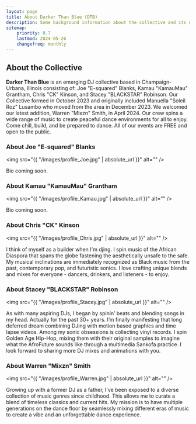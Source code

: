 ```yaml
---
layout: page
title: About Darker Than Blue (DTB)
description: Some background information about the collective and its members.
sitemap:
    priority: 0.7
    lastmod: 2024-05-26
    changefreq: monthly
---
```

## About the Collective

**Darker Than Blue** is an emerging DJ collective based in Champaign-Urbana, Illinois consisting of: Joe "E-squared" Blanks, Kamau "KamauMau" Grantham, Chris "CK" Kinson, and Stacey "BLACKSTAR" Robinson. Our Collective formed in October 2023 and originally included Manuella "Soleil Roz" Lusambo who moved from the area in December 2023. We welcomed our latest addition, Warren "Mixzn" Smith, in April 2024. Our crew spins a wide range of music to create peaceful dance environments for all to enjoy. Come chill, build, and be prepared to dance. All of our events are FREE and open to the public.

### About Joe "E-squared" Blanks

<img src="{{ "/images/profile_Joe.jpg" | absolute_url }}" alt="" />

Bio coming soon.

### About Kamau "KamauMau" Grantham

<img src="{{ "/images/profile_Kamau.jpg" | absolute_url }}" alt="" />

Bio coming soon.

### About Chris "CK" Kinson

<img src="{{ "/images/profile_Chris.jpg" | absolute_url }}" alt="" />

I think of myself as a builder when I'm djing. I spin music of the African Diaspora that spans the globe fastening the aesthetically unsafe to the safe. My musical inclinations are immediately recognized as Black music from the past, contemporary pop, and futuristic sonics. I love crafting unique blends and mixes for everyone - dancers, drinkers, and listeners - to enjoy.

### About Stacey "BLACKSTAR" Robinson

<img src="{{ "/images/profile_Stacey.jpg" | absolute_url }}" alt="" />

As with many aspiring DJs, I began by spinin’ beats and blending songs in my head. Actually for the past 30+ years. I’m finally manifesting that long deferred dream combining DJing with motion based graphics and time lapse videos. Among my sonic obsessions is collecting vinyl records. I spin Golden Age Hip-Hop, mixing them with their original samples to imagine what the AfroFuture sounds like through a multimedia Sankofa practice. I look forward to sharing more DJ mixes and animations with you.

### About Warren "Mixzn" Smith

<img src="{{ "/images/profile_Warren.jpg" | absolute_url }}" alt="" />

Growing up with a former DJ as a father, I've been exposed to a diverse collection of music genres since childhood. This allows me to curate a blend of timeless classics and current hits. My mission is to have multiple generations on the dance floor by seamlessly mixing different eras of music to create a vibe and an unforgettable dance experience.
